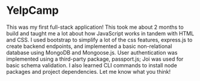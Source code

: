 # YelpCamp

This was my first full-stack application! This took me about 2 months to build and taught me a lot about how JavaScript works in tandem with HTML and CSS.
I used bootstrap to simplify a lot of the css features, express.js to create backend endpoints, and implemented a basic non-relational database using
MongoDB and Mongoose.js. User authentication was implemented using a third-party package, passport.js; Joi was used for basic schema validation. I also 
learned CLI commands to install node packages and project dependencies. Let me know what you think!
